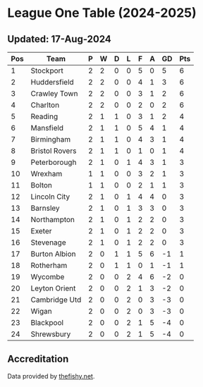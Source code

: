 # League One Table (2024-2025)
## Updated: 17-Aug-2024

| Pos | Team | P | W | D | L | F | A | GD | Pts |
| --- | --- | --- | --- | --- | --- | --- | --- | --- | --- |
| 1 | Stockport | 2 | 2 | 0 | 0 | 5 | 0 | 5 | 6 |
| 2 | Huddersfield | 2 | 2 | 0 | 0 | 4 | 1 | 3 | 6 |
| 3 | Crawley Town | 2 | 2 | 0 | 0 | 3 | 1 | 2 | 6 |
| 4 | Charlton | 2 | 2 | 0 | 0 | 2 | 0 | 2 | 6 |
| 5 | Reading | 2 | 1 | 1 | 0 | 3 | 1 | 2 | 4 |
| 6 | Mansfield | 2 | 1 | 1 | 0 | 5 | 4 | 1 | 4 |
| 7 | Birmingham | 2 | 1 | 1 | 0 | 4 | 3 | 1 | 4 |
| 8 | Bristol Rovers | 2 | 1 | 1 | 0 | 1 | 0 | 1 | 4 |
| 9 | Peterborough | 2 | 1 | 0 | 1 | 4 | 3 | 1 | 3 |
| 10 | Wrexham | 1 | 1 | 0 | 0 | 3 | 2 | 1 | 3 |
| 11 | Bolton | 1 | 1 | 0 | 0 | 2 | 1 | 1 | 3 |
| 12 | Lincoln City | 2 | 1 | 0 | 1 | 4 | 4 | 0 | 3 |
| 13 | Barnsley | 2 | 1 | 0 | 1 | 3 | 3 | 0 | 3 |
| 14 | Northampton | 2 | 1 | 0 | 1 | 2 | 2 | 0 | 3 |
| 15 | Exeter | 2 | 1 | 0 | 1 | 2 | 2 | 0 | 3 |
| 16 | Stevenage | 2 | 1 | 0 | 1 | 2 | 2 | 0 | 3 |
| 17 | Burton Albion | 2 | 0 | 1 | 1 | 5 | 6 | -1 | 1 |
| 18 | Rotherham | 2 | 0 | 1 | 1 | 0 | 1 | -1 | 1 |
| 19 | Wycombe | 2 | 0 | 0 | 2 | 4 | 6 | -2 | 0 |
| 20 | Leyton Orient | 2 | 0 | 0 | 2 | 1 | 3 | -2 | 0 |
| 21 | Cambridge Utd | 2 | 0 | 0 | 2 | 0 | 3 | -3 | 0 |
| 22 | Wigan | 2 | 0 | 0 | 2 | 0 | 3 | -3 | 0 |
| 23 | Blackpool | 2 | 0 | 0 | 2 | 1 | 5 | -4 | 0 |
| 24 | Shrewsbury | 2 | 0 | 0 | 2 | 1 | 5 | -4 | 0 |

## Accreditation 

Data provided by [thefishy.net](https://www.thefishy.net/).